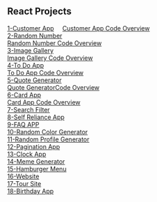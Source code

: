 ## React Projects 
[1-Customer App](https://github.com/mahir097/React-Projeleri/assets/99602660/e01ea782-6253-4e15-8ca8-8eb18f567ae3) &nbsp; &nbsp;
[Customer App Code Overview](https://github.com/mahir097/React-Projeleri/assets/99602660/ef42d602-01cf-4e83-a159-3ff7322b3870)<br/>
[2-Random Number](https://codesandbox.io/s/random-number-56nczs?file=/src/App.js)<br/>
[Random Number Code Overview](https://github.com/mahir097/React-Projeleri/assets/99602660/0ea72270-2d34-49ef-8d15-c3c01ec69dcc)<br/>
[3-Image Gallery](https://codesandbox.io/s/image-gallery-vw6dn2?file=/src/App.js)<br/>
[Image Gallery Code Overview](https://github.com/mahir097/React-Projeleri/assets/99602660/b044fbce-c902-4bf2-9aa1-dc0029a93804)<br/>
[4-To Do App](https://codesandbox.io/s/to-do-app-x6v3p4?file=/src/App.js) <br/>
[To Do App Code Overview](https://github.com/mahir097/React-Projeleri/assets/99602660/5514cdb8-1da0-4875-8293-a8aac0345511)<br/>
[5-Quote Generator](https://codesandbox.io/s/quote-generator-s8f26w?file=/src/App.js)<br/>
[Quote GeneratorCode Overview](https://github.com/mahir097/React-Projeleri/assets/99602660/8ea594bc-dcdb-46e4-a5a2-95b82c3394ee)<br/>
[6-Card App](https://codesandbox.io/s/card-app-r6tskh?file=/src/App.js)<br/>
[Card App Code Overview](https://github.com/mahir097/React-Projeleri/assets/99602660/9d7b9c0d-f3af-4d9c-9b80-36ee2f83017e)<br/>
[7-Search Filter](https://codesandbox.io/s/search-filter-2fxfry?file=/src/App.js)<br/>
[8-Self Reliance App](https://codesandbox.io/s/self-reliance-app-dn3dt5?file=/src/App.js)<br/>
[9-FAQ APP](https://codesandbox.io/s/faq-app-g5yswy?file=/src/App.js)<br/>
[10-Random Color Generator](https://codesandbox.io/s/random-color-generator-phgsxl?file=/src/App.js)<br/>
[11-Random Profile Generator](https://codesandbox.io/s/random-profile-generator-qzx2sk?file=/src/App.js) <br/>
[12-Pagination App](https://codesandbox.io/s/pagination-app-q4dsj6?file=/src/App.js)<br/>
[13-Clock App](https://codesandbox.io/s/timer-app-374xnf?file=/src/App.js)<br/>
[14-Meme Generator](https://codesandbox.io/s/meme-generator-mn693v?file=/src/App.js)<br/>
[15-Hamburger Menu](https://codesandbox.io/s/hamburger-menu-c58g3m?file=/src/App.js)<br/>
[16-Website](https://comforting-hotteok-2c7f2f.netlify.app/)<br/>
[17-Tour Site](https://elaborate-manatee-db0f05.netlify.app/)<br/>
[18-Birthday App](https://codesandbox.io/s/birthday-app-k7twc7?file=/src/App.js)

